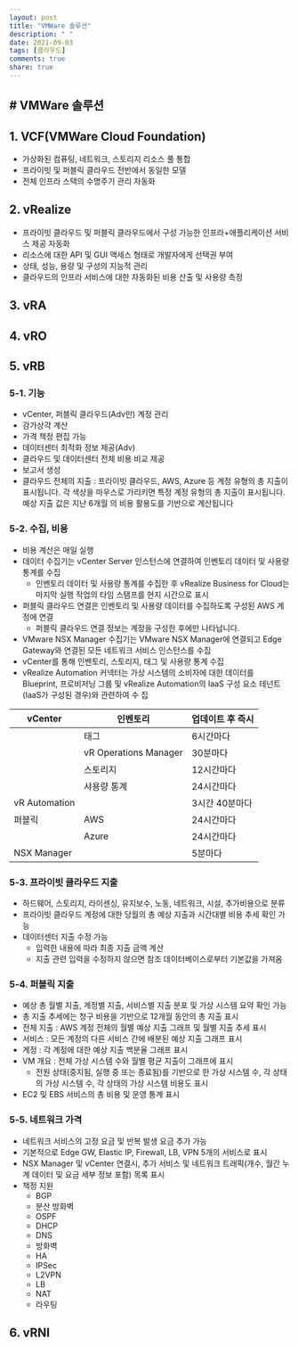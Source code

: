 ```yaml
---
layout: post
title: "VMWare 솔루션"
description: " "
date: 2021-09-03
tags: [클라우드]
comments: true
share: true
---
```


## # VMWare 솔루션

## 1. VCF(VMWare Cloud Foundation)

- 가상화된 컴퓨팅, 네트워크, 스토리지 리소스 풀 통합
- 프라이빗 및 퍼블릭 클라우드 전반에서 동일한 모델
- 전체 인프라 스택의 수명주기 관리 자동화



## 2. vRealize

- 프라이빗 클라우드 및 퍼블릭 클라우드에서 구성 가능한 인프라+애플리케이션 서비스 제공 자동화
- 리소스에 대한 API 및 GUI 액세스 형태로 개발자에게 선택권 부여
- 상태, 성능, 용량 및 구성의 지능적 관리
- 클라우드의 인프라 서비스에 대한 자동화된 비용 산출 및 사용량 측정



## 3. vRA

## 4. vRO

## 5. vRB

### 5-1. 기능

- vCenter, 퍼블릭 클라우드(Adv만) 계정 관리
- 감가상각 계산
- 가격 책정 편집 가능
- 데이터센터 최적화 정보 제공(Adv)
- 클라우드 및 데이터센터 전체 비용 비교 제공
- 보고서 생성
- 클라우드 전체의 지출 : 프라이빗 클라우드, AWS, Azure 등 계정 유형의 총 지출이 표시됩니다.
  각 색상을 마우스로 가리키면 특정 계정 유형의 총 지출이 표시됩니다. 예상 지출 값은 지난 6개월
  의 비용 활용도를 기반으로 계산됩니다

### 5-2. 수집, 비용

- 비용 계산은 매일 실행
- 데이터 수집기는 vCenter Server 인스턴스에 연결하여 인벤토리 데이터 및 사용량 통계를 수집
  - 인벤토리 데이터 및 사용량 통계를 수집한 후 vRealize Business for Cloud는 마지막 실행 작업의 타임 스탬프를 현지 시간으로 표시
- 퍼블릭 클라우드 연결은 인벤토리 및 사용량 데이터를 수집하도록 구성된 AWS 계정에 연결
  - 퍼블릭 클라우드 연결 정보는 계정을 구성한 후에만 나타납니다.
- VMware NSX Manager 수집기는 VMware NSX Manager에 연결되고 Edge Gateway와 연결된 모든 네트워크 서비스 인스턴스를 수집
- vCenter를 통해 인벤토리, 스토리지, 태그 및 사용량 통계 수집
- vRealize Automation 커넥터는 가상 시스템의 소비자에 대한 데이터를 Blueprint, 프로비저닝
  그룹 및 vRealize Automation의 IaaS 구성 요소 테넌트(IaaS가 구성된 경우)와 관련하여 수
  집

| vCenter       | 인벤토리              | 업데이트 후 즉시 |
| ------------- | --------------------- | ---------------- |
|               | 태그                  | 6시간마다        |
|               | vR Operations Manager | 30분마다         |
|               | 스토리지              | 12시간마다       |
|               | 샤용량 통계           | 24시간마다       |
| vR Automation |                       | 3시간 40분마다   |
| 퍼블릭        | AWS                   | 24시간마다       |
|               | Azure                 | 24시간마다       |
| NSX Manager   |                       | 5분마다          |

### 5-3. 프라이빗 클라우드 지출

- 하드웨어, 스토리지, 라이센싱, 유지보수, 노동, 네트워크, 시설, 추가비용으로 분류
- 프라이빗 클라우드 계정에 대한 당월의 총 예상 지출과 시간대별 비용 추세 확인 가능
- 데이터센터 지출  수정 가능
  - 입력한 내용에 따라 최종 지출 금액 계산
  - 지출 관련 입력을 수정하지 않으면 참조 데이터베이스로부터 기본값을 가져옴

### 5-4. 퍼블릭 지출

- 예상 총 월별 지출, 계정별 지출, 서비스별 지출 분포 및 가상 시스템 요약 확인 가능
- 총 지출 추세에는 청구 비용을 기반으로 12개월 동안의 총 지출 표시
- 전체 지출 : AWS 계정 전체의 월별 예상 지출 그래프 및 월별 지출 추세 표시
- 서비스 : 모든 계정의 다른 서비스 간에 배분된 예상 지출 그래프 표시
- 계정 : 각 계정에 대한 예상 지출 백분율 그래프 표시
- VM 개요 : 전체 가상 시스템 수와 월별 평균 지출이 그래프에 표시
  - 전원 상태(중지됨, 실행 중 또는 종료됨)를 기반으로 한 가상 시스템 수, 각 상태의 가상 시스템 수, 각 상태의 가상 시스템 비용도 표시
- EC2 및 EBS 서비스의 총 비용 및 운영 통계 표시

### 5-5. 네트워크 가격

- 네트워크 서비스의 고정 요금 및 반복 발생 요금 추가 가능
- 기본적으로 Edge GW, Elastic IP, Firewall, LB, VPN 5개의 서비스로 표시
- NSX Manager 및 vCenter 연결시, 추가 서비스 및 네트워크 트래픽(개수, 월간 누계 데이터 및 요금 세부 정보 포함) 목록 표시
- 책정 지원
  - BGP
  - 분산 방화벽
  - OSPF
  - DHCP
  - DNS
  - 방화벽
  - HA
  - IPSec
  - L2VPN
  - LB
  - NAT
  - 라우팅



## 6. vRNI